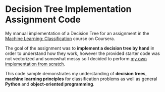 # Decision Tree Implementation Assignment Code
My manual implementation of a Decision Tree for an assignment in the [Machine Learning: Classification](https://www.coursera.org/learn/ml-classification) course on Coursera.

The goal of the assignment was to **implement a decision tree by hand** in order to understand how they work, however the provided starter code was not vectorized and somewhat messy so I decided to perform [my own implementation from scratch](https://github.com/JP-DataScienceProjects/DecisionTreeImplementation/blob/master/Code/DecisionTreeImplementation.ipynb).

This code sample demonstrates my understanding of **decision trees**, **machine learning principles** for classification problems as well as general **Python** and **object-oriented programming**.
